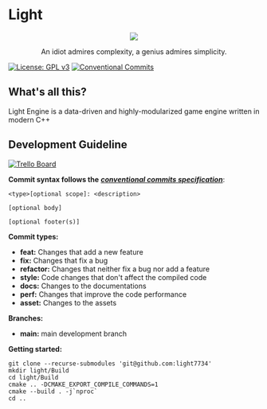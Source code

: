 # Light
<div align="center">
<img src="https://raw.githubusercontent.com/Light7734/Homepage/main/static/icons/light-project-icon.svg"/>

An idiot admires complexity, a genius admires simplicity.
</div>

 [![License: GPL v3](https://img.shields.io/badge/License-GPL%20v3-blue.svg?style=for-the-badge)](https://www.gnu.org/licenses/gpl-3.0)
 [![Conventional Commits](https://img.shields.io/badge/Conventional%20Commits-1.0.0-%23FE5196?logo=conventionalcommits&logoColor=white&style=for-the-badge)](https://conventionalcommits.org)

## What's all this?
Light Engine is a data-driven and highly-modularized game engine written in modern C++
  
## Development Guideline 
[![Trello Board](https://img.shields.io/badge/TRELLO-white?style=for-the-badge&logo=trello&logoColor=e21a41)](https://trello.com/b/gwn3xVEi/light-engine)

**Commit syntax follows the** [***conventional commits specification***](https://www.conventionalcommits.org/en/v1.0.0/):

```
<type>[optional scope]: <description>

[optional body]

[optional footer(s)]
```

**Commit types:**
- **feat:** Changes that add a new feature
- **fix:** Changes that fix a bug
- **refactor:** Changes that neither fix a bug nor add a feature
- **style:** Code changes that don't affect the compiled code
- **docs:** Changes to the documentations
- **perf:** Changes that improve the code performance
- **asset:** Changes to the assets

**Branches:**
- **main:** main development branch

**Getting started:**
```
git clone --recurse-submodules 'git@github.com:light7734'
mkdir light/Build
cd light/Build
cmake .. -DCMAKE_EXPORT_COMPILE_COMMANDS=1
cmake --build . -j`nproc`
cd ..
```
